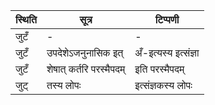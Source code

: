 | स्थिति | सूत्र | टिप्पणी |
| ----- | ------- | ------ |
| जुटँ | - | - |
| जुटँ | उपदेशेऽजनुनासिक इत् | अँ-इत्यस्य इत्संज्ञा |
| जुटँ | शेषात् कर्तरि परस्मैपदम् | इति परस्मैपदम् |
| जुट् | तस्य लोपः | इत्संज्ञकस्य लोपः |
